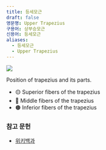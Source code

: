 ```yaml
---
title: 등세모근
draft: false
영문명: Upper Trapezius
구용어: 상부승모근
신용어: 등세모근
aliases:
  - 등세모근
  - Upper Trapezius
---
```


![](https://upload.wikimedia.org/wikipedia/commons/a/aa/Trapezius_animation_small2.gif)

Position of trapezius and its parts.

- 🟡 Superior fibers of the trapezius
- 🔴 Middle fibers of the trapezius
- 🟤 Inferior fibers of the trapezius

### 참고 문헌

- [위키백과](https://en.wikipedia.org/wiki/Trapezius_muscle)

```